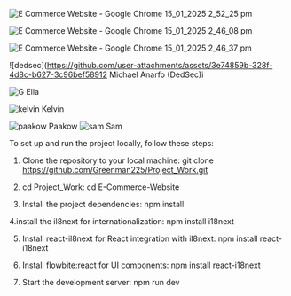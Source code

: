 ![E Commerce Website - Google Chrome 15_01_2025 2_52_25 pm](https://github.com/user-attachments/assets/09599f82-0a03-4b84-a982-25bbc23a0a98)



![E Commerce Website - Google Chrome 15_01_2025 2_46_08 pm](https://github.com/user-attachments/assets/35691680-d281-42f2-a095-b05b9f49cfee)


![E Commerce Website - Google Chrome 15_01_2025 2_46_37 pm](https://github.com/user-attachments/assets/e3d531d3-e122-4776-b154-e75d46eebc5d)









![dedsec](https://github.com/user-attachments/assets/3e74859b-328f-4d8c-b627-3c96bef58912
Michael Anarfo (DedSec)i


![G](https://github.com/user-attachments/assets/c05e66bb-059f-4446-9212-1c2a52aa4c75)
Ella


![kelvin](https://github.com/user-attachments/assets/a945dfac-f099-4184-aa9d-f951d818f6f2)
Kelvin

![paakow](https://github.com/user-attachments/assets/e53c4eb8-1d48-432f-9a41-640b998fec99)
Paakow
![sam](https://github.com/user-attachments/assets/54a0bbc4-2b82-4bb3-b5ed-b8a2853cfc09)
Sam







To set up and run the project locally, follow these steps:
1. Clone the repository to your local machine:
   git clone https://github.com/Greenman225/Project_Work.git

2. cd Project_Work:
   cd E-Commerce-Website

3. Install the project dependencies:
   npm install

4.install the il8next for internationalization:
  npm install i18next

5. Install react-il8next for React integration with il8next:
   npm install react-i18next

6. Install flowbite:react for UI components:
    npm install react-i18next

7. Start the development server:
   npm run dev

 
  
